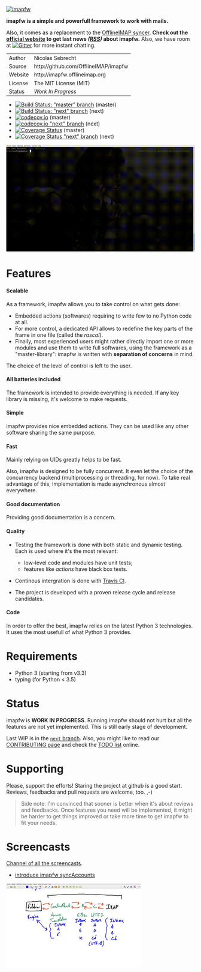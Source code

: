 
[![imapfw](logo.png)](https://github.com/OfflineIMAP/imapfw)

**imapfw is a simple and powerfull framework to work with mails.**

Also, it comes as a replacement to the [OfflineIMAP syncer][offlineimap].
**Check out the [official website][website] to get last news *([RSS][feed])* about imapfw.**
Also, we have room at
[![Gitter](https://badges.gitter.im/OfflineIMAP/imapfw.svg)](https://gitter.im/OfflineIMAP/imapfw?utm_source=badge&utm_medium=badge&utm_campaign=pr-badge)
for more instant chatting.

<!--

I'm tired to update this. Will reborn once a script for releases will be written.

[![Latest release](https://img.shields.io/badge/latest release-v0.020-blue.svg)](https://github.com/OfflineIMAP/imapfw/releases)

-->


<!-- Markdown sucks for tables without headers. -->

<table>
  <tr>
    <td> Author </td>
    <td> Nicolas Sebrecht </td>
  </tr>
  <tr>
    <td> Source </td>
    <td> http://github.com/OfflineIMAP/imapfw </td>
  </tr>
  <tr>
    <td> Website </td>
    <td> http://imapfw.offlineimap.org </td>
  </tr>
  <tr>
    <td> License </td>
    <td> The MIT License (MIT) </td>
  </tr>
  <tr>
    <td> Status </td>
    <td> <i> Work In Progress </i> </td>
  </tr>
</table>


* [![Build Status: "master" branch](https://travis-ci.org/OfflineIMAP/imapfw.svg?branch=master)](https://travis-ci.org/OfflineIMAP/imapfw) (master)
* [![Build Status: "next" branch](https://travis-ci.org/OfflineIMAP/imapfw.svg?branch=next)](https://travis-ci.org/OfflineIMAP/imapfw) (next)
* [![codecov.io](https://codecov.io/github/OfflineIMAP/imapfw/coverage.svg?branch=master)](https://codecov.io/github/OfflineIMAP/imapfw?branch=master) (master)
* [![codecov.io "next" branch](https://codecov.io/github/OfflineIMAP/imapfw/coverage.svg?branch=next)](https://codecov.io/github/OfflineIMAP/imapfw?branch=next) (next)
* [![Coverage Status](https://coveralls.io/repos/github/OfflineIMAP/imapfw/badge.svg?branch=master)](https://coveralls.io/github/OfflineIMAP/imapfw?branch=master) (master)
* [![Coverage Status "next" branch](https://coveralls.io/repos/github/OfflineIMAP/imapfw/badge.svg?branch=next)](https://coveralls.io/github/OfflineIMAP/imapfw?branch=next) (next)



![demo](https://raw.githubusercontent.com/OfflineIMAP/imapfw.github.io/gh-pages/images/imapfw.gif)


# Features

#### Scalable

As a framework, imapfw allows you to take control on what gets done:

* Embedded actions (softwares) requiring to write few to no Python code at all.
* For more control, a dedicated API allows to redefine the key parts of the
  frame in one file (called the *rascal*).
* Finally, most experienced users might rather directly import one or more
  modules and use them to write full softwares, using the framework as a
  "master-library": imapfw is written with **separation of concerns** in mind.

The choice of the level of control is left to the user.

#### All batteries included

The framework is intended to provide everything is needed. If any key library is
missing, it's welcome to make requests.

#### Simple

imapfw provides nice embedded actions. They can be used like any other software
sharing the same purpose.

#### Fast

Mainly relying on UIDs greatly helps to be fast.

Also, imapfw is designed to be fully concurrent. It even let the choice of the
concurrency backend (multiprocessing or threading, for now). To take real
advantage of this, implementation is made asynchronous almost everywhere.

#### Good documentation

Providing good documentation is a concern.

#### Quality

* Testing the framework is done with both static and dynamic testing. Each is
  used where it's the most relevant:
  - low-level code and modules have unit tests;
  - features like *actions* have black box tests.

* Continous intergration is done with [Travis CI][travis].

* The project is developed with a proven release cycle and release candidates.

#### Code

In order to offer the best, imapfw relies on the latest Python 3 technologies.
It uses the most usefull of what Python 3 provides.


# Requirements

* Python 3 (starting from v3.3)
* typing (for Python < 3.5)


# Status

imapfw is **WORK IN PROGRESS**. Running imapfw should not hurt but all the
features are not yet implemented. This is still early stage of development.

Last WIP is in the [`next`
branch](https://github.com/OfflineIMAP/imapfw/tree/next).  Also, you might like
to read our [CONTRIBUTING page][contributing] and check the [TODO list][wiki]
online.


# Supporting

Please, support the efforts! Staring the project at github is a good start.
Reviews, feedbacks and pull requests are welcome, too. ,-)

> Side note: I'm convinced that sooner is better when it's about reviews and
> feedbacks. Once features you need will be implemented, it might be harder
> to get things improved or take more time to get imapfw to fit your needs.


# Screencasts

[Channel of all the screencasts](http://www.dailymotion.com/offlineimap-project).

* [introduce imapfw syncAccounts](http://www.dailymotion.com/video/x3gpqqs_introduce-imapfw-syncaccounts_tech)

[![Introduce imapfw syncAccounts](https://raw.githubusercontent.com/OfflineIMAP/imapfw.github.io/gh-pages/images/dev-introduce-syncAccounts.png)](http://www.dailymotion.com/video/x3gpqqs_introduce-imapfw-syncaccounts_tech)

[subscribe]: http://lists.alioth.debian.org/mailman/listinfo/offlineimap-project
[offlineimap]: https://github.com/OfflineIMAP/offlineimap
[imapfw]: https://github.com/OfflineIMAP/imapfw
[website]: http://imapfw.offlineimap.org
[feed]: http://imapfw.offlineimap.org/feed.xml
[travis]: https://travis-ci.org/OfflineIMAP/imapfw
[wiki]: https://github.com/OfflineIMAP/imapfw/wiki
[contributing]: https://github.com/OfflineIMAP/imapfw/blob/next/CONTRIBUTING.md
